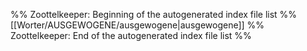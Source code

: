 %% Zoottelkeeper: Beginning of the autogenerated index file list  %%
 [[Worter/AUSGEWOGENE/ausgewogene|ausgewogene]]
%% Zoottelkeeper: End of the autogenerated index file list  %%
